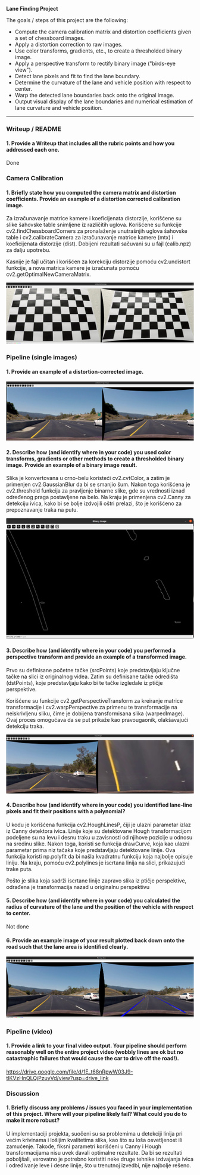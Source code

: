 **Lane Finding Project**

The goals / steps of this project are the following:

* Compute the camera calibration matrix and distortion coefficients given a set of chessboard images.
* Apply a distortion correction to raw images.
* Use color transforms, gradients, etc., to create a thresholded binary image.
* Apply a perspective transform to rectify binary image ("birds-eye view").
* Detect lane pixels and fit to find the lane boundary.
* Determine the curvature of the lane and vehicle position with respect to center.
* Warp the detected lane boundaries back onto the original image.
* Output visual display of the lane boundaries and numerical estimation of lane curvature and vehicle position.

[//]: # (Image References)

[image1]: ./examples/undistort_output.png "Undistorted"
[image2]: ./test_images/test1.jpg "Road Transformed"
[image3]: ./examples/binary_combo_example.jpg "Binary Example"
[image4]: ./examples/warped_straight_lines.jpg "Warp Example"
[image5]: ./examples/color_fit_lines.jpg "Fit Visual"
[image6]: ./examples/example_output.jpg "Output"
[video1]: ./project_video.mp4 "Video"

---

### Writeup / README

#### 1. Provide a Writeup that includes all the rubric points and how you addressed each one.

Done

### Camera Calibration

#### 1. Briefly state how you computed the camera matrix and distortion coefficients. Provide an example of a distortion corrected calibration image.

Za izračunavanje matrice kamere i koeficijenata distorzije, korišćene su slike šahovske table snimljene iz različitih uglova. Korišćene su funkcije cv2.findChessboardCorners za pronalaženje unutrašnjih uglova šahovske table i cv2.calibrateCamera za izračunavanje matrice kamere (mtx) i koeficijenata distorzije (dist). Dobijeni rezultati sačuvani su u fajl (calib.npz) za dalju upotrebu.

Kasnije je fajl učitan i korišćen za korekciju distorzije pomoću cv2.undistort funkcije, a nova matrica kamere je izračunata pomoću cv2.getOptimalNewCameraMatrix.

![distortion corrected image](exported_img/undisorted.png)

### Pipeline (single images)

#### 1. Provide an example of a distortion-corrected image.

![distortion corrected image](exported_img/undisorted_road.png)


#### 2. Describe how (and identify where in your code) you used color transforms, gradients or other methods to create a thresholded binary image.  Provide an example of a binary image result.

Slika je konvertovana u crno-belu koristeći cv2.cvtColor, a zatim je primenjen cv2.GaussianBlur da bi se smanjio šum. Nakon toga korišćena je cv2.threshold funkcija za pravljenje binarne slike, gde su vrednosti iznad određenog praga postavljene na belo. Na kraju je primenjena cv2.Canny za detekciju ivica, kako bi se bolje izdvojili oštri prelazi, što je korišćeno za prepoznavanje traka na putu.

![distortion corrected image](exported_img/binary_image.png)

#### 3. Describe how (and identify where in your code) you performed a perspective transform and provide an example of a transformed image.

Prvo su definisane početne tačke (srcPoints) koje predstavljaju ključne tačke na slici iz originalnog videa. Zatim su definisane tačke odredišta (dstPoints), koje predstavljaju kako bi te tačke izgledale iz ptičje perspektive.

Korišćene su funkcije cv2.getPerspectiveTransform za kreiranje matrice transformacije i cv2.warpPerspective za primenu te transformacije na neiskrivljenu sliku, čime je dobijena transformisana slika (warpedImage). Ovaj proces omogućava da se put prikaže kao pravougaonik, olakšavajući detekciju traka.

![distortion corrected image](exported_img/transformedImg.png)

#### 4. Describe how (and identify where in your code) you identified lane-line pixels and fit their positions with a polynomial?

U kodu je korišćena funkcija cv2.HoughLinesP, čiji je ulazni parametar izlaz  iz Canny detektora ivica. Linije koje su detektovane Hough transformacijom podeljene su na levu i desnu traku u zavisnosti od njihove pozicije u odnosu na sredinu slike. Nakon toga, koristi se funkcija drawCurve, koja kao ulazni parametar prima niz tačaka koje predstavljaju detektovane linije. Ova funkcija koristi np.polyfit da bi našla kvadratnu funkciju koja najbolje opisuje liniju. Na kraju, pomoću cv2.polylines je iscrtana linija na slici, prikazujući trake puta.

Pošto je slika koja sadrži iscrtane linije zapravo slika iz ptičje perspektive, odrađena je transformacija nazad u originalnu perspektivu



#### 5. Describe how (and identify where in your code) you calculated the radius of curvature of the lane and the position of the vehicle with respect to center.

Not done

#### 6. Provide an example image of your result plotted back down onto the road such that the lane area is identified clearly.

![distortion corrected image](exported_img/final_image.png)

### Pipeline (video)

#### 1. Provide a link to your final video output.  Your pipeline should perform reasonably well on the entire project video (wobbly lines are ok but no catastrophic failures that would cause the car to drive off the road!).

https://drive.google.com/file/d/1E_t68nRpwW03J9-tlKVzHnQLQjPzuyVd/view?usp=drive_link

### Discussion

#### 1. Briefly discuss any problems / issues you faced in your implementation of this project.  Where will your pipeline likely fail?  What could you do to make it more robust?

U implementaciji projekta, suočeni su sa problemima u detekciji linija pri većim krivinama i lošijim kvalitetima slika, kao što su loša osvetljenost ili zamućenje. Takođe, fiksni parametri korišćeni u Canny i Hough transformacijama nisu uvek davali optimalne rezultate. Da bi se rezultati poboljšali, verovatno je potrebno koristiti neke druge tehnike izdvajanja ivica i određivanje leve i desne linije, što u trenutnoj izvedbi, nije najbolje rešeno.


